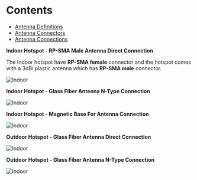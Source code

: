 # Contents

* [Antenna Definitions](overview.md)
* [Antenna Connectors](connectors.md)
* [Antenna Connections](connections.md)

**Indoor Hotspot - RP-SMA Male Antenna Direct Connection**

The Indoor hotspot have **RP-SMA female** connector and the hotspot comes with a 3dBi plastic antenna which has **RP-SMA male** connector.

![Indoor](../../media/photos/antenna/connectors/indoor-normal.jpg)

**Indoor Hotspot - Glass Fiber Antenna N-Type Connection**

![Indoor](../../media/photos/antenna/connectors/indoor-sma.jpg)

**Indoor Hotspot - Magnetic Base For Antenna Connection**

![Indoor](../../media/photos/antenna/connectors/MagneticBaseConnector.jpg)



**Outdoor Hotspot - Glass Fiber Antenna Direct Connection**

![Indoor](../../media/photos/antenna/connectors/outdoor_direct.jpg)

**Outdoor Hotspot - Glass Fiber Antenna N-Type Connection**

![Indoor](../../media/photos/antenna/connectors/outdoor-ntype.jpg)
